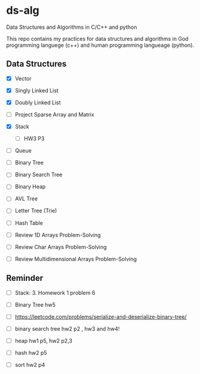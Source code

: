 # ds-alg

Data Structures and Algorithms in C/C++ and python

This repo contains my practices for data structures and algorithms in God programming languege (c++) and human programming langueage (python).

## Data Structures

- [x] Vector

- [x] Singly Linked List

- [x] Doubly Linked List

- [ ] Project Sparse Array and Matrix

- [x] Stack

  - [ ] HW3 P3

- [ ] Queue

- [ ] Binary Tree

- [ ] Binary Search Tree

- [ ] Binary Heap

- [ ] AVL Tree

- [ ] Letter Tree (Trie)

- [ ] Hash Table

- [ ] Review 1D Arrays Problem-Solving

- [ ] Review Char Arrays Problem-Solving

- [ ] Review Multidimensional Arrays Problem-Solving

## Reminder

- [ ] Stack: 3. Homework 1 problem 6

- [ ] Binary Tree hw5

- [ ] <https://leetcode.com/problems/serialize-and-deserialize-binary-tree/>

- [ ] binary search tree hw2 p2 , hw3 and hw4!

- [ ] heap hw1 p5, hw2 p2,3

- [ ] hash hw2 p5

- [ ] sort hw2 p4
